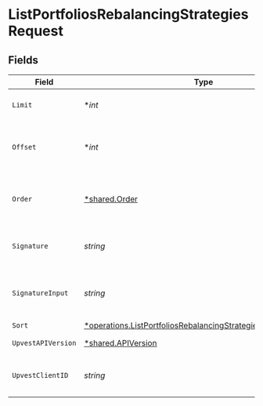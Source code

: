 # ListPortfoliosRebalancingStrategiesRequest


## Fields

| Field                                                                                                                                         | Type                                                                                                                                          | Required                                                                                                                                      | Description                                                                                                                                   | Example                                                                                                                                       |
| --------------------------------------------------------------------------------------------------------------------------------------------- | --------------------------------------------------------------------------------------------------------------------------------------------- | --------------------------------------------------------------------------------------------------------------------------------------------- | --------------------------------------------------------------------------------------------------------------------------------------------- | --------------------------------------------------------------------------------------------------------------------------------------------- |
| `Limit`                                                                                                                                       | **int*                                                                                                                                        | :heavy_minus_sign:                                                                                                                            | Use the `limit` argument to specify the maximum number of items returned.                                                                     |                                                                                                                                               |
| `Offset`                                                                                                                                      | **int*                                                                                                                                        | :heavy_minus_sign:                                                                                                                            | Use the `offset` argument to specify where in the list of results to start when returning items for a particular query.                       |                                                                                                                                               |
| `Order`                                                                                                                                       | [*shared.Order](../../models/shared/order.md)                                                                                                 | :heavy_minus_sign:                                                                                                                            | Sort order of the result list if the `sort` parameter is specified. Use `ASC` for ascending or `DESC` for descending sort order.              |                                                                                                                                               |
| `Signature`                                                                                                                                   | *string*                                                                                                                                      | :heavy_check_mark:                                                                                                                            | https://tools.ietf.org/id/draft-ietf-httpbis-message-signatures-01.html#name-the-signature-http-header                                        |                                                                                                                                               |
| `SignatureInput`                                                                                                                              | *string*                                                                                                                                      | :heavy_check_mark:                                                                                                                            | https://tools.ietf.org/id/draft-ietf-httpbis-message-signatures-01.html#name-the-signature-input-http-he                                      |                                                                                                                                               |
| `Sort`                                                                                                                                        | [*operations.ListPortfoliosRebalancingStrategiesQueryParamSort](../../models/operations/listportfoliosrebalancingstrategiesqueryparamsort.md) | :heavy_minus_sign:                                                                                                                            | Sort the result by `id`.                                                                                                                      |                                                                                                                                               |
| `UpvestAPIVersion`                                                                                                                            | [*shared.APIVersion](../../models/shared/apiversion.md)                                                                                       | :heavy_minus_sign:                                                                                                                            | Upvest API version (Note: Do not include quotation marks)                                                                                     | 1                                                                                                                                             |
| `UpvestClientID`                                                                                                                              | *string*                                                                                                                                      | :heavy_check_mark:                                                                                                                            | Tenant Client ID                                                                                                                              | ebabcf4d-61c3-4942-875c-e265a7c2d062                                                                                                          |